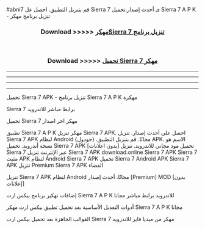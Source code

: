 #abni7 قم بتنزيل التطبيق. احصل عل Sierra 7  ى أحدث إصدار.تحميل Sierra 7  A P K - تنزيل برنامج مهكر



<div align="center">
<h3>Download >>>>> <a href="https://ar-sites.web.app/?ar= Sierra 7 ">مهكرSierra 7  تنزيل برنامج</a></h3><br>

<h3>Download >>>>> <a href="https://ar-sites.web.app/?ar= Sierra 7 ">تحميل Sierra 7  مهكر</a></h3>
</div>


----------------------------------------------------------

----------------------------------------------------------

----------------------------------------------------------

----------------------------------------------------------


تحميل Sierra 7  APK - تنزيل برنامج Sierra 7  A P K مهكرة

Sierra 7  برابط مباشر للاندرويد

تحميل Sierra 7  مهكر اخر اصدار

تطبيق Sierra 7  A P K مهكر
تنزيل Sierra 7  APK. احصل على أحدث إصدار.
تنزيل Sierra 7  APK لنظام Android مجانًا.
قم بتنزيل التطبيق. {جودول} APK. الاسم هو نسخة أندرويد.
تحميل Sierra 7  APK [بدون اعلانات]
تحميل مود مجاني للاندرويد.
تنزيل Sierra 7  عبر الإنترنت
تنزيل Sierra 7  APK
download.online Sierra 7  APK
Sierra 7  مثبت APK لنظام Android
Sierra 7  APK
تحميل Sierra 7  Android APK
Sierra 7  APK تنزيل Premium
Sierra 7  APK الفضاء

تنزيل Sierra 7  APK لنظام Android مجانًا. أحدث إصدار [Premium] MOD [بدون إعلانات]

إضافات تهكير برنامج بيكس ارت Sierra 7  A P K للاندرويد برابط مباشر مجانا

أدوات التعديل الأساسية بعد تحميل تطبيق بيكس ارت مهكر Sierra 7  A P K مجانا

القوالب الجاهزة بعد تحميل بيكس ارت Sierra 7  مهكر من ميديا فاير للاندرويد



